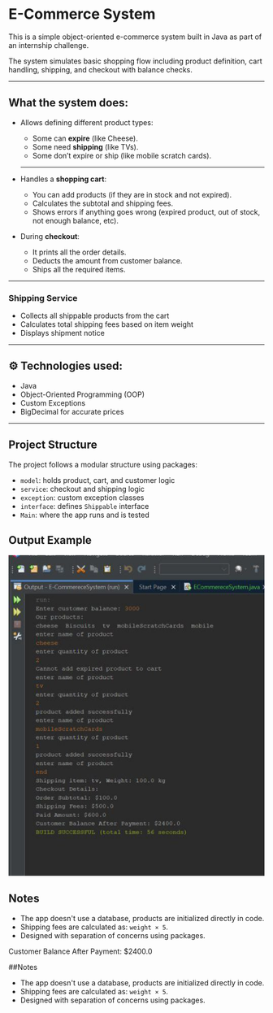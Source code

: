 #  E-Commerce System

This is a simple object-oriented e-commerce system built in Java as part of an internship challenge.

The system simulates basic shopping flow including product definition, cart handling, shipping, and checkout with balance checks.

---
##  What the system does:

- Allows defining different product types:
  - Some can **expire** (like Cheese).
  - Some need **shipping** (like TVs).
  - Some don’t expire or ship (like mobile scratch cards).
  - ----

- Handles a **shopping cart**:
  - You can add products (if they are in stock and not expired).
  - Calculates the subtotal and shipping fees.
  - Shows errors if anything goes wrong (expired product, out of stock, not enough balance, etc).


- During **checkout**:
  - It prints all the order details.
  - Deducts the amount from customer balance.
  - Ships all the required items.

---
###  Shipping Service
- Collects all shippable products from the cart
- Calculates total shipping fees based on item weight
- Displays shipment notice

---

## ⚙️ Technologies used:

- Java 
- Object-Oriented Programming (OOP)
- Custom Exceptions
- BigDecimal for accurate prices

---
##  Project Structure

 The project follows a modular structure using packages:
- `model`: holds product, cart, and customer logic
- `service`: checkout and shipping logic
- `exception`: custom exception classes
- `interface`: defines `Shippable` interface
- `Main`: where the app runs and is tested

## Output Example
![UML](https://raw.githubusercontent.com/MalakMustafa7/E-commereceTask-oop-/1d777708fe6a60b3803f0cd18b2ce37ca5000c47/photo_2025-07-05_13-28-00.jpg)

## Notes
- The app doesn't use a database, products are initialized directly in code.
- Shipping fees are calculated as: `weight × 5`.
- Designed with separation of concerns using packages.

Customer Balance After Payment: $2400.0

##Notes
- The app doesn't use a database, products are initialized directly in code.
- Shipping fees are calculated as: `weight × 5`.
- Designed with separation of concerns using packages.
  
